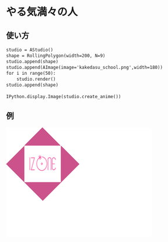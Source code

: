 # やる気満々の人

## 使い方

```
studio = AStudio()
shape = RollingPolygon(width=200, N=9)
studio.append(shape)
studio.append(AImage(image='kakedasu_school.png',width=180))
for i in range(50):
    studio.render()
studio.append(shape)

IPython.display.Image(studio.create_anime())
```
## 例

![](anime.png)

